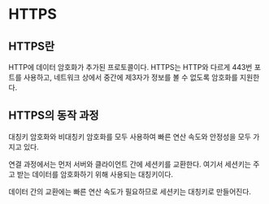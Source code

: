 # HTTPS

## HTTPS란
HTTP에 데이터 암호화가 추가된 프로토콜이다. HTTPS는 HTTP와 다르게 443번 포트를 사용하고, 네트워크 상에서 중간에 제3자가 정보를 볼 수 없도록 암호화를 지원한다.

## HTTPS의 동작 과정
대칭키 암호화와 비대칭키 암호화를 모두 사용하여 빠른 연산 속도와 안정성을 모두 가지고 있다.

연결 과정에서는 먼저 서버와 클라이언트 간에 세션키를 교환한다. 여기서 세션키는 주고 받는 데이터를 암호화하기 위해 사용되는 대칭키이다.

데이터 간의 교환에는 빠른 연산 속도가 필요하므로 세션키는 대칭키로 만들어진다.